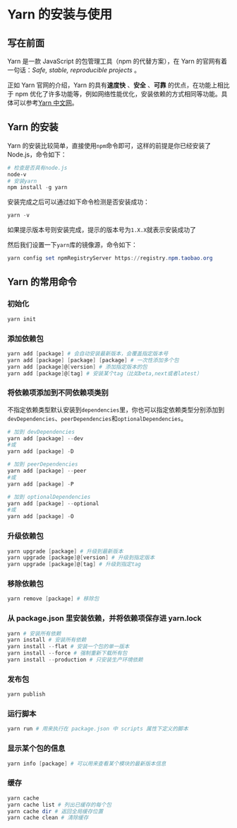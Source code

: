 # Yarn 的安装与使用

## 写在前面

Yarn 是一款 JavaScript 的包管理工具（npm 的代替方案），在 Yarn 的官网有着一句话：_Safe, stable, reproducible projects_ 。

正如 Yarn 官网的介绍，Yarn 的具有**速度快** 、**安全** 、**可靠** 的优点，在功能上相比于 npm 优化了许多功能等，例如网络性能优化，安装依赖的方式相同等功能。具体可以参考[Yarn 中文网](https://yarn.bootcss.com/)。

## Yarn 的安装

Yarn 的安装比较简单，直接使用`npm`命令即可，这样的前提是你已经安装了 Node.js，命令如下：

```PowerShell
# 检查是否具有node.js
node-v
# 安装yarn
npm install -g yarn

```

安装完成之后可以通过如下命令检测是否安装成功：

```PowerShell
yarn -v
```

如果提示版本号则安装完成，提示的版本号为`1.X.X`就表示安装成功了

然后我们设置一下`yarn`库的镜像源，命令如下：

```PowerShell
yarn config set npmRegistryServer https://registry.npm.taobao.org
```

## Yarn 的常用命令

### 初始化

```PowerShell
yarn init

```

### 添加依赖包

```PowerShell
yarn add [package] # 会自动安装最新版本，会覆盖指定版本号
yarn add [package] [package] [package] # 一次性添加多个包
yarn add [package]@[version] # 添加指定版本的包
yarn add [package]@[tag] # 安装某个tag（比如beta,next或者latest）

```

### **将依赖项添加到不同依赖项类别**

不指定依赖类型默认安装到`dependencies`里，你也可以指定依赖类型分别添加到`devDependencies`、`peerDependencies`和`optionalDependencies`。

```PowerShell
# 加到 devDependencies
yarn add [package] --dev
#或
yarn add [package] -D

# 加到 peerDependencies
yarn add [package] --peer
#或
yarn add [package] -P

# 加到 optionalDependencies
yarn add [package] --optional
#或
yarn add [package] -O

```

### 升级依赖包

```PowerShell
yarn upgrade [package] # 升级到最新版本
yarn upgrade [package]@[version] # 升级到指定版本
yarn upgrade [package]@[tag] # 升级到指定tag

```

### **移除依赖包**

```PowerShell
yarn remove [package] # 移除包

```

### 从 package.json 里安装依赖，并将依赖项保存进 yarn.lock

```PowerShell
yarn # 安装所有依赖
yarn install # 安装所有依赖
yarn install --flat # 安装一个包的单一版本
yarn install --force # 强制重新下载所有包
yarn install --production # 只安装生产环境依赖

```

### 发布包

```PowerShell
yarn publish

```

### 运行脚本

```PowerShell
yarn run # 用来执行在 package.json 中 scripts 属性下定义的脚本

```

### 显示某个包的信息

```PowerShell
yarn info [package] # 可以用来查看某个模块的最新版本信息

```

### 缓存

```PowerShell
yarn cache
yarn cache list # 列出已缓存的每个包
yarn cache dir # 返回全局缓存位置
yarn cache clean # 清除缓存

```
